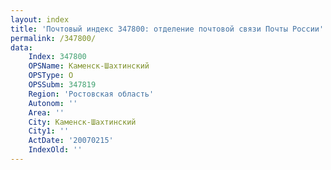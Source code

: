 ```yaml
---
layout: index
title: 'Почтовый индекс 347800: отделение почтовой связи Почты России'
permalink: /347800/
data:
    Index: 347800
    OPSName: Каменск-Шахтинский
    OPSType: О
    OPSSubm: 347819
    Region: 'Ростовская область'
    Autonom: ''
    Area: ''
    City: Каменск-Шахтинский
    City1: ''
    ActDate: '20070215'
    IndexOld: ''
---
```

